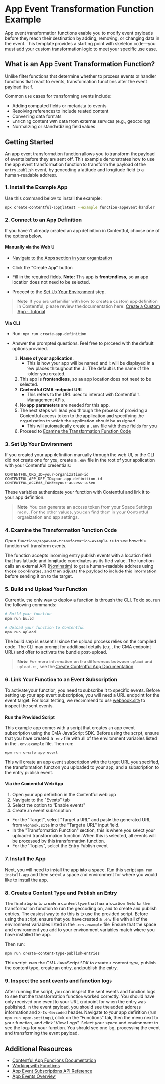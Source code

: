 # App Event Transformation Function Example

App event transformation functions enable you to modify event payloads before they reach their destination by adding, removing, or changing data in the event. This template provides a starting point with skeleton code—you must add your custom transformation logic to meet your specific use case.

## What is an App Event Transformation Function?

Unlike filter functions that determine whether to process events or handler functions that react to events, transformation functions alter the event payload itself.

Common use cases for transforming events include:

- Adding computed fields or metadata to events
- Resolving references to include related content
- Converting data formats
- Enriching content with data from external services (e.g., geocoding)
- Normalizing or standardizing field values

## Getting Started

An app event transformation function allows you to transform the payload of events before they are sent off. This example demonstrates how to use the app event transformation function to transform the payload of the `entry.publish` event, by geocoding a latitude and longitude field to a human-readable address.

### 1. Install the Example App

Use this command below to install the example:

```bash
npx create-contentful-app@latest --example function-appevent-handler
```

### 2. Connect to an App Definition

If you haven't already created an app definition in Contentful, choose one of the options below.

#### Manually via the Web UI

- [Navigate to the Apps section in your organization](https://app.contentful.com/deeplink?link=app-definition-list)

- Click the "Create App" button

- Fill in the required fields. **Note:** This app is **frontendless**, so an app location does not need to be selected.

- Proceed to the [Set Up Your Environment](#3-set-up-your-environment) step.

> **Note**: If you are unfamiliar with how to create a custom app definition in Contentful, please review the documentation here: [Create a Custom App - Tutorial](https://www.contentful.com/developers/docs/extensibility/app-framework/tutorial/?utm_source=webapp&utm_medium=app-listing&utm_campaign=in-app-help)

#### Via CLI

- Run: `npm run create-app-definition`
- Answer the prompted questions. Feel free to proceed with the default options provided.

  1. **Name of your application**.
     - This is how your app will be named and it will be displayed in a few places throughout the UI. The default is the name of the folder you created.
  2. This app is **frontendless**, so an app location does not need to be selected.
  3. **Contentful CMA endpoint URL**.
     - This refers to the URL used to interact with Contentful's Management APIs.
  4. No **app parameters** are needed for this app.
  5. The next steps will lead you through the process of providing a Contentful access token to the application and specifying the organization to which the application should be assigned.
     - This will automatically create a `.env` file with these fields for you
  6. Proceed to [Examine the Transformation Function Code](#4-examine-the-transformation-function-code)

### 3. Set Up Your Environment

If you created your app definition manually through the web UI, or the CLI did not create one for you, create a `.env` file in the root of your application with your Contentful credentials:

```env
CONTENTFUL_ORG_ID=your-organization-id
CONTENTFUL_APP_DEF_ID=your-app-definition-id
CONTENTFUL_ACCESS_TOKEN=your-access-token
```

These variables authenticate your function with Contentful and link it to your app definition.

> **Note**: You can generate an access token from your Space Settings menu. For the other values, you can find them in your Contentful organization and app settings.

### 4. Examine the Transformation Function Code

Open `functions/appevent-transformation-example.ts` to see how this function will transform events.

The function accepts incoming entry publish events with a location field that has latitude and longitude coordinates as its field value. The function calls an external API ([Nominatim](https://nominatim.org/)) to get a human-readable address using those coordinates, and then adjusts the payload to include this information before sending it on to the target.

### 5. Build and Upload Your Function

Currently, the only way to deploy a function is through the CLI. To do so, run the following commands:

```bash
# Build your function
npm run build

# Upload your function to Contentful
npm run upload
```

The build step is essential since the upload process relies on the compiled code. The CLI may prompt for additional details (e.g., the CMA endpoint URL) and offer to activate the bundle post-upload.

> **Note**: For more information on the differences between `upload` and `upload-ci`, see the [Create Contentful App Documentation](https://www.contentful.com/developers/docs/extensibility/app-framework/create-contentful-app/)

### 6. Link Your Function to an Event Subscription

To activate your function, you need to subscribe it to specific events. Before setting up your app event subscription, you will need a URL endpoint for the event target. For local testing, we recommend to use [webhook.site](https://webhook.site/) to inspect the sent events.

#### Run the Provided Script

This example app comes with a script that creates an app event subscription using the CMA JavaScript SDK. Before using the script, ensure that you have created a `.env` file with all of the environment variables listed in the `.env.example` file. Then run:

```bash
npm run create-app-event
```

This will create an app event subscription with the target URL you specified, the transformation function you uploaded to your app, and a subscription to the entry publish event.

#### Via the Contentful Web App

1. Open your app definition in the Contentful web app
2. Navigate to the "Events" tab
3. Select the option to "Enable events"
4. Create an event subscription

- For the "Target", select "Target a URL" and paste the generated URL from `webhook.site` into the "Target a URL" input field.
- In the "Transformation Function" section, this is where you select your uploaded transformation function. When this is selected, all events will be processed by this transformation function.
- For the "Topics", select the Entry Publish event

### 7. Install the App

Next, you will need to install the app into a space. Run this script `npm run install-app` and then select a space and environment for where you would like to install the app.

### 8. Create a Content Type and Publish an Entry

The final step is to create a content type that has a location field for the transformation function to run the geocoding on, and to create and publish entries. The easiest way to do this is to use the provided script. Before using the script, ensure that you have created a `.env` file with all of the environment variables listed in the `.env.example` file. Ensure that the space and environment you add to your environment variables match where you have installed the app.

Then run:

```bash
npm run create-content-type-publish-entries
```

This script uses the CMA JavaScript SDK to create a content type, publish the content type, create an entry, and publish the entry.

### 9. Inspect the sent events and function logs

After running the script, you can inspect the sent events and function logs to see that the transformation function worked correctly. You should have only received one event to your URL endpoint for when the entry was published. In the event payload, you should see the added address information and `X-Is-Geocoded` header. Navigate to your app definition (run `npm run open-settings`), click on the "Functions" tab, then the menu next to your function, and click "View Logs". Select your space and environment to see the logs for your function. You should see one log, processing the event and transforming the event payload.

## Additional Resources

- [Contentful App Functions Documentation](https://www.contentful.com/developers/docs/extensibility/app-framework/functions/)
- [Working with Functions](https://www.contentful.com/developers/docs/extensibility/app-framework/working-with-functions/)
- [App Event Subscriptions API Reference](https://www.contentful.com/developers/docs/references/content-management-api/#/reference/app-event-subscriptions)
- [App Events Overview](https://www.contentful.com/developers/docs/extensibility/app-framework/app-events/)
